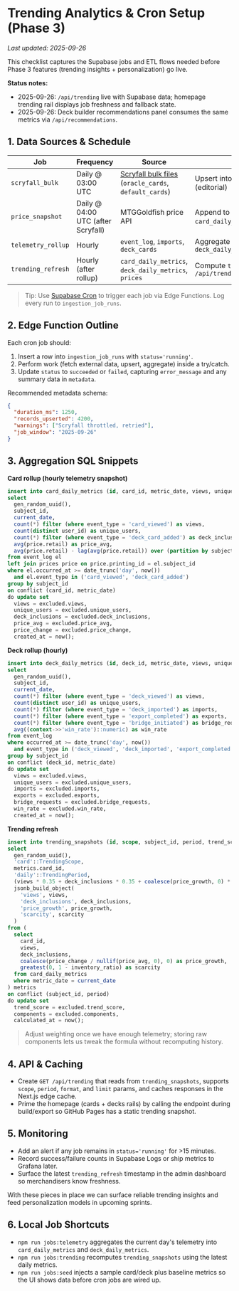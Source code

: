 # Trending Analytics & Cron Setup (Phase 3)

_Last updated: 2025-09-26_

This checklist captures the Supabase jobs and ETL flows needed before Phase 3 features (trending insights + personalization) go live.

**Status notes:**
- 2025-09-26: `/api/trending` live with Supabase data; homepage trending rail displays job freshness and fallback state.
- 2025-09-26: Deck builder recommendations panel consumes the same metrics via `/api/recommendations`.


## 1. Data Sources & Schedule

| Job | Frequency | Source | Destination |
| --- | --- | --- | --- |
| `scryfall_bulk` | Daily @ 03:00 UTC | [Scryfall bulk files](https://scryfall.com/docs/api/bulk-data) (`oracle_cards`, `default_cards`) | Upsert into `cards`, `printings`, `card_tags` (editorial) |
| `price_snapshot` | Daily @ 04:00 UTC (after Scryfall) | MTGGoldfish price API | Append to `prices`, refresh `card_daily_metrics.price_avg`/`price_change` |
| `telemetry_rollup` | Hourly | `event_log`, `imports`, `deck_cards` | Aggregate into `card_daily_metrics` & `deck_daily_metrics` |
| `trending_refresh` | Hourly (after rollup) | `card_daily_metrics`, `deck_daily_metrics`, `prices` | Compute `trending_snapshots` + cache `/api/trending` |

> Tip: Use [Supabase Cron](https://supabase.com/docs/guides/functions/schedule-functions) to trigger each job via Edge Functions. Log every run to `ingestion_job_runs`.

## 2. Edge Function Outline

Each cron job should:

1. Insert a row into `ingestion_job_runs` with `status='running'`.
2. Perform work (fetch external data, upsert, aggregate) inside a try/catch.
3. Update `status` to `succeeded` or `failed`, capturing `error_message` and any summary data in `metadata`.

Recommended metadata schema:
```json
{
  "duration_ms": 1250,
  "records_upserted": 4200,
  "warnings": ["Scryfall throttled, retried"],
  "job_window": "2025-09-26"
}
```

## 3. Aggregation SQL Snippets

**Card rollup (hourly telemetry snapshot)**
```sql
insert into card_daily_metrics (id, card_id, metric_date, views, unique_users, deck_inclusions, price_avg, price_change)
select
  gen_random_uuid(),
  subject_id,
  current_date,
  count(*) filter (where event_type = 'card_viewed') as views,
  count(distinct user_id) as unique_users,
  count(*) filter (where event_type = 'deck_card_added') as deck_inclusions,
  avg(price.retail) as price_avg,
  avg(price.retail) - lag(avg(price.retail)) over (partition by subject_id order by current_date) as price_change
from event_log el
left join prices price on price.printing_id = el.subject_id
where el.occurred_at >= date_trunc('day', now())
  and el.event_type in ('card_viewed', 'deck_card_added')
group by subject_id
on conflict (card_id, metric_date)
do update set
  views = excluded.views,
  unique_users = excluded.unique_users,
  deck_inclusions = excluded.deck_inclusions,
  price_avg = excluded.price_avg,
  price_change = excluded.price_change,
  created_at = now();
```

**Deck rollup (hourly)**
```sql
insert into deck_daily_metrics (id, deck_id, metric_date, views, unique_users, imports, exports, bridge_requests, win_rate)
select
  gen_random_uuid(),
  subject_id,
  current_date,
  count(*) filter (where event_type = 'deck_viewed') as views,
  count(distinct user_id) as unique_users,
  count(*) filter (where event_type = 'deck_imported') as imports,
  count(*) filter (where event_type = 'export_completed') as exports,
  count(*) filter (where event_type = 'bridge_initiated') as bridge_requests,
  avg((context->>'win_rate')::numeric) as win_rate
from event_log
where occurred_at >= date_trunc('day', now())
  and event_type in ('deck_viewed', 'deck_imported', 'export_completed', 'bridge_initiated')
group by subject_id
on conflict (deck_id, metric_date)
do update set
  views = excluded.views,
  unique_users = excluded.unique_users,
  imports = excluded.imports,
  exports = excluded.exports,
  bridge_requests = excluded.bridge_requests,
  win_rate = excluded.win_rate,
  created_at = now();
```

**Trending refresh**
```sql
insert into trending_snapshots (id, scope, subject_id, period, trend_score, components)
select
  gen_random_uuid(),
  'card'::TrendingScope,
  metrics.card_id,
  'daily'::TrendingPeriod,
  (views * 0.35 + deck_inclusions * 0.35 + coalesce(price_growth, 0) * 0.15 + coalesce(scarcity, 0) * 0.15) as trend_score,
  jsonb_build_object(
    'views', views,
    'deck_inclusions', deck_inclusions,
    'price_growth', price_growth,
    'scarcity', scarcity
  )
from (
  select
    card_id,
    views,
    deck_inclusions,
    coalesce(price_change / nullif(price_avg, 0), 0) as price_growth,
    greatest(0, 1 - inventory_ratio) as scarcity
  from card_daily_metrics
  where metric_date = current_date
) metrics
on conflict (subject_id, period)
do update set
  trend_score = excluded.trend_score,
  components = excluded.components,
  calculated_at = now();
```

> Adjust weighting once we have enough telemetry; storing raw components lets us tweak the formula without recomputing history.

## 4. API & Caching

- Create `GET /api/trending` that reads from `trending_snapshots`, supports `scope`, `period`, `format`, and `limit` params, and caches responses in the Next.js edge cache.
- Prime the homepage (cards + decks rails) by calling the endpoint during build/export so GitHub Pages has a static trending snapshot.

## 5. Monitoring

- Add an alert if any job remains in `status='running'` for >15 minutes.
- Record success/failure counts in Supabase Logs or ship metrics to Grafana later.
- Surface the latest `trending_refresh` timestamp in the admin dashboard so merchandisers know freshness.

With these pieces in place we can surface reliable trending insights and feed personalization models in upcoming sprints.
## 6. Local Job Shortcuts

- `npm run jobs:telemetry` aggregates the current day's telemetry into `card_daily_metrics` and `deck_daily_metrics`.
- `npm run jobs:trending` recomputes `trending_snapshots` using the latest daily metrics.
- `npm run jobs:seed` injects a sample card/deck plus baseline metrics so the UI shows data before cron jobs are wired up.
